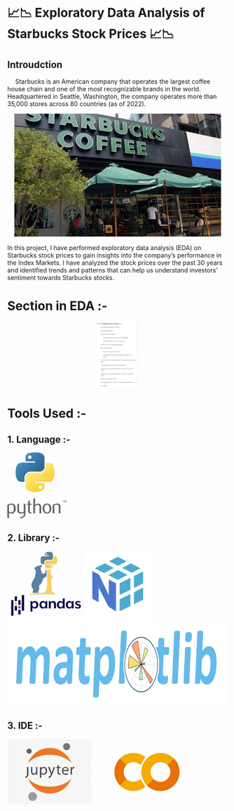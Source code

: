 # 📈📉 **Exploratory Data Analysis of Starbucks Stock Prices** 📈📉

## Introudction
&emsp; Starbucks is an American company that operates the largest coffee house chain and one of the most recognizable brands in the world. Headquartered in Seattle, Washington, the company operates more than 35,000 stores across 80 countries (as of 2022).

<center><img src = 'utility_img/th.jpeg'></img></center>

In this project, I have performed exploratory data analysis (EDA) on Starbucks stock prices to gain insights into the company’s performance in the Index Markets. I have analyzed the stock prices over the past 30 years and identified trends and patterns that can help us understand investors’ sentiment towards Starbucks stocks.

# Section in EDA :-
<center><img src = 'utility_img/section.png' height = '150'></img></center>

# Tools Used :-

## 1. Language :-
<img src = 'utility_img/python.jpeg' height = '150'></img>

## 2. Library :-
<img src = 'utility_img/pandas.jpeg' height = '150'></img> <img src = 'utility_img/numpy.svg' height = '150'></img> <img src = 'utility_img/matplotlib.svg' height = '200'></img>

## 3. IDE :-
<img src = 'utility_img/jupyter.jpeg' height = '150'></img> <img src = 'utility_img/google_colab.jpeg' height = '150'> </img>
